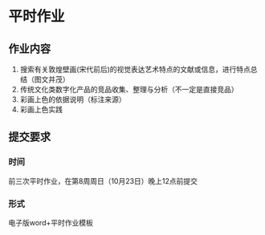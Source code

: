 # 平时作业

## 作业内容

1. 搜索有关敦煌壁画(宋代前后)的视觉表达艺术特点的文献或信息，进行特点总结（图文并茂）
2. 传统文化类数字化产品的竞品收集、整理与分析（不一定是直接竞品）
3. 彩画上色的依据说明（标注来源）
4. 彩画上色实践

## 提交要求

### 时间

前三次平时作业，在第8周周日（10月23日）晚上12点前提交

### 形式

电子版word+平时作业模板